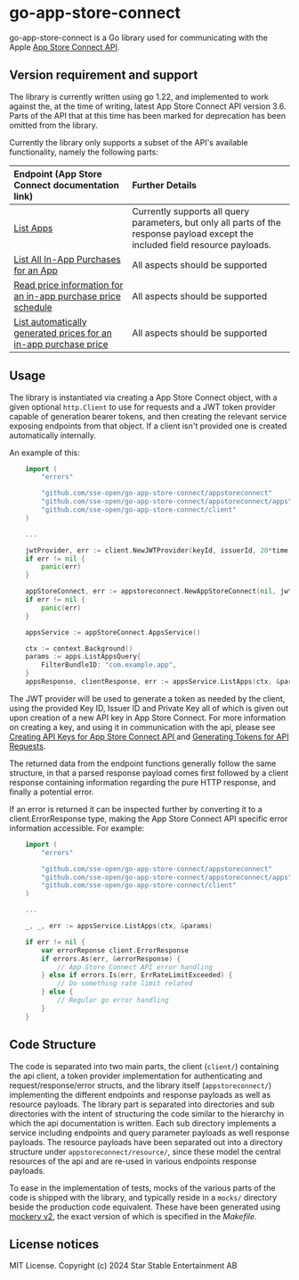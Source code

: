 # go-app-store-connect

go-app-store-connect is a Go library used for communicating with the Apple [App Store Connect API](https://developer.apple.com/documentation/appstoreconnectapi).

## Version requirement and support

The library is currently written using go 1.22, and implemented to work against the, at the time of writing, latest App Store Connect API version 3.6.
Parts of the API that at this time has been marked for deprecation has been omitted from the library.

Currently the library only supports a subset of the API's available functionality, namely the following parts:

| Endpoint (App Store Connect documentation link)                           | Further Details |
|:--------------------------------------------------------------------------|:---------------------------------------------------------------------------------------------|
| [List Apps](https://developer.apple.com/documentation/appstoreconnectapi) | Currently supports all query parameters, but only all parts of the response payload except the included field resource payloads. |
| [List All In-App Purchases for an App](https://developer.apple.com/documentation/appstoreconnectapi/get-v1-apps-_id_-inapppurchasesv2)    | All aspects should be supported |
| [Read price information for an in-app purchase price schedule](https://developer.apple.com/documentation/appstoreconnectapi/get-v1-inapppurchasepriceschedules-_id_-manualprices) | All aspects should be supported |
| [List automatically generated prices for an in-app purchase price](https://developer.apple.com/documentation/appstoreconnectapi/get-v1-inapppurchasepriceschedules-_id_-automaticprices) | All aspects should be supported |

## Usage

The library is instantiated via creating a App Store Connect object, with a given optional `http.Client` to use for requests and a JWT token provider capable of generation bearer tokens, and then creating the relevant service exposing endpoints from that object. If a client isn't provided one is created automatically internally.

An example of this:
```go
    import (
	    "errors"

	    "github.com/sse-open/go-app-store-connect/appstoreconnect"
	    "github.com/sse-open/go-app-store-connect/appstoreconnect/apps"
	    "github.com/sse-open/go-app-store-connect/client"
    )

    ...

    jwtProvider, err := client.NewJWTProvider(keyId, issuerId, 20*time.Minute, privateKeyData)
    if err != nil {
        panic(err)
    }

    appStoreConnect, err := appstoreconnect.NewAppStoreConnect(nil, jwtProvider)
    if err != nil {
        panic(err)
    }

    appsService := appStoreConnect.AppsService()

    ctx := context.Background()
    params := apps.ListAppsQuery{
        FilterBundleID: "com.example.app",
    }
    appsResponse, clientResponse, err := appsService.ListApps(ctx, &params)
```

The JWT provider will be used to generate a token as needed by the client, using the provided Key ID, Issuer ID and Private Key all of which is given out upon creation of a new API key in App Store Connect. For more information on creating a key, and using it in communication with the api, please see [Creating API Keys for App Store Connect API
](https://developer.apple.com/documentation/appstoreconnectapi/creating-api-keys-for-app-store-connect-api) and [Generating Tokens for API Requests](https://developer.apple.com/documentation/appstoreconnectapi/generating-tokens-for-api-requests).

The returned data from the endpoint functions generally follow the same structure, in that a parsed response payload comes first followed by a client response containing information regarding the pure HTTP response, and finally a potential error.

If an error is returned it can be inspected further by converting it to a client.ErrorResponse type, making the App Store Connect API specific error information accessible. For example:
```go
    import (
	    "errors"

	    "github.com/sse-open/go-app-store-connect/appstoreconnect"
	    "github.com/sse-open/go-app-store-connect/appstoreconnect/apps"
	    "github.com/sse-open/go-app-store-connect/client"
    )

    ...

	_, _, err := appsService.ListApps(ctx, &params)

    if err != nil {
        var errorReponse client.ErrorResponse
        if errors.As(err, &errorResponse) {
            // App Store Connect API error handling
        } else if errors.Is(err, ErrRateLimitExceeded) {
            // Do something rate limit related
        } else {
            // Regular go error handling
        }
    }
```

## Code Structure

The code is separated into two main parts, the client (`client/`) containing the api client, a token provider implementation for authenticating and request/response/error structs, and the library itself (`appstoreconnect/`) implementing the different endpoints and response payloads as well as resource payloads.
The library part is separated into directories and sub directories with the intent of structuring the code similar to the hierarchy in which the api documentation is written. Each sub directory implements a service including endpoints and query parameter payloads as well response payloads.
The resource payloads have been separated out into a directory structure under `appstoreconnect/resource/`, since these model the central resources of the api and are re-used in various endpoints response payloads.

To ease in the implementation of tests, mocks of the various parts of the code is shipped with the library, and typically reside in a `mocks/` directory beside the production code equivalent.
These have been generated using [mockery v2](https://github.com/vektra/mockery), the exact version of which is specified in the *Makefile*.

## License notices
MIT License. Copyright (c) 2024 Star Stable Entertainment AB